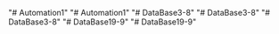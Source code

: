 "# Automation1" 
"# Automation1" 
"# DataBase3-8" 
"# DataBase3-8" 
"# DataBase3-8" 
"# DataBase19-9" 
"# DataBase19-9" 
